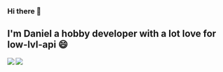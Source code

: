 ### Hi there 👋

I'm Daniel a hobby developer with a lot love for low-lvl-api 😄 
---

<div>
  <img align="left" src="https://github-readme-stats.vercel.app/api?username=facebamm&show_icons=true"/>
  <div>
    <img src="https://github-readme-stats.vercel.app/api/top-langs/?username=facebamm&layout=compact"/>
  </div>  
</div>

<!--
**facebamm/facebamm** is a ✨ _special_ ✨ repository because its `README.md` (this file) appears on your GitHub profile.

Here are some ideas to get you started:

- 🔭 I’m currently working on ...
- 🌱 I’m currently learning ...
- 👯 I’m looking to collaborate on ...
- 🤔 I’m looking for help with ...
- 💬 Ask me about ...
- 📫 How to reach me: ...
-  Pronouns: ...
- ⚡ Fun fact: ...
-->
